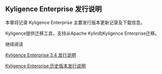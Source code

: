 ## Kyligence Enterprise 发行说明

本章将记录 Kyligence Enterprise 主要发行版本更新记录及下载信息。

Kyligence提供迁移工具，支持从Apache Kylin向Kyligence Enterprise迁移。

继续阅读

[Kyligence Enterprise 3.4 发行说明](ke_3_4.cn.md)

[Kyligence Enterprise 历史版本发行说明](history_release/README.md)